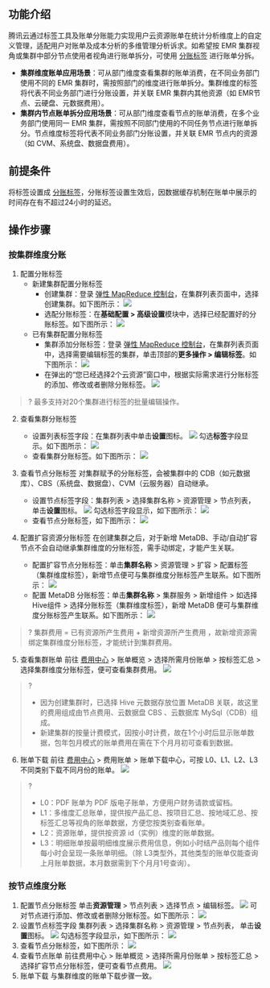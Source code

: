 ## 功能介绍
腾讯云通过标签工具及账单分账能力实现用户云资源账单在统计分析维度上的自定义管理，适配用户对账单及成本分析的多维管理分析诉求。如希望按 EMR 集群视角或集群中部分节点使用者视角进行账单拆分，可使用 [分账标签](https://cloud.tencent.com/document/product/555/37959) 进行账单分拆。

- **集群维度账单应用场景**：可从部门维度查看集群的账单消费，在不同业务部门使用不同的 EMR 集群时，需按照部门的维度进行账单拆分。集群维度的标签将代表不同业务部门进行分账设置，并关联 EMR 集群内其他资源（如 EMR节点、云硬盘、元数据费用）。
- **集群内节点账单拆分应用场景**：可从部门维度查看节点的账单消费，在多个业务部门使用同一 EMR 集群，需按照不同部门使用的不同任务节点进行账单拆分。节点维度标签将代表不同业务部门分账设置，并关联 EMR 节点内的资源（如 CVM、系统盘、数据盘费用）。

## 前提条件
将标签设置成 [分账标签](https://cloud.tencent.com/document/product/555/37959)，分账标签设置生效后，因数据缓存机制在账单中展示的时间存在有不超过24小时的延迟。

## 操作步骤
### 按集群维度分账
1. 配置分账标签
	- 新建集群配置分账标签
		- 创建集群：登录 [弹性 MapReduce 控制台](https://console.cloud.tencent.com/emr)，在集群列表页面中，选择创建集群。如下图所示：
![](https://qcloudimg.tencent-cloud.cn/raw/3ea464692e0cdaa3866b6cbab4559c86.png)
		- 选配分账标签：在**基础配置 > 高级设置**模块中，选择已经配置好的分账标签。如下图所示：
![](https://qcloudimg.tencent-cloud.cn/raw/4dc80322a82b55745db4afd514e9b4ba.png)
	- 已有集群配置分账标签
		- 集群添加分账标签：登录 [弹性 MapReduce 控制台](https://console.cloud.tencent.com/emr)，在集群列表页面中，选择需要编辑标签的集群，单击顶部的**更多操作 > 编辑标签**。如下图所示：
![](https://qcloudimg.tencent-cloud.cn/raw/ce068740976bfd63d488772b59ec63ee.png)
		- 在弹出的“您已经选择2个云资源”窗口中，根据实际需求进行分账标签的添加、修改或者删除分账标签。
![](https://qcloudimg.tencent-cloud.cn/raw/8086e7a09c9c1c1d2cae96c384217056.png)
>? 最多支持对20个集群进行标签的批量编辑操作。

2. 查看集群分账标签
	- 设置列表标签字段：在集群列表中单击**设置**图标。
![](https://qcloudimg.tencent-cloud.cn/raw/8ec2ddc6ed15c0f315fc181dde14c2db.png)
勾选**标签**字段显示。如下图所示：
![](https://qcloudimg.tencent-cloud.cn/raw/e9911f5de118745838b331db97940817.png)
	- 查看集群分账标签。如下图所示：
![](https://qcloudimg.tencent-cloud.cn/raw/afa5e56a5232d582a246333620a1742b.png)

3. 查看节点分账标签
对集群赋予的分账标签，会被集群中的 CDB（如元数据库）、CBS（系统盘、数据盘）、CVM（云服务器）自动继承。
	- 设置节点标签字段：集群列表 > 选择集群名称 > 资源管理 > 节点列表，单击**设置**图标。
![](https://qcloudimg.tencent-cloud.cn/raw/3ad486a1cfd0a259bdfaab93fe64a15d.png)
勾选标签字段显示，如下图所示：
![](https://qcloudimg.tencent-cloud.cn/raw/a7cb640859bc80f6cc66d03545f1e72b.png)
	- 查看节点分账标签，如下图所示：
![](https://qcloudimg.tencent-cloud.cn/raw/be5fc0f7e74df66e0ae3695ea9f05e19.png)

4. 配置扩容资源分账标签
在创建集群之后，对于新增 MetaDB、手动/自动扩容节点不会自动继承集群维度的分账标签，需手动绑定，才能产生关联。
	- 配置扩容节点分账标签：单击**集群名称** > 资源管理 > 扩容 > 配置标签（集群维度标签），新增节点便可与集群维度分账标签产生联系。如下图所示：
![](https://qcloudimg.tencent-cloud.cn/raw/2a3fa374608ca51577003f2a00dcfdc7.png)
	- 配置 MetaDB 分账标签：单击**集群名称** > 集群服务 > 新增组件 > 如选择Hive组件 > 选择分账标签（集群维度标签），新增 MetaDB 便可与集群维度分账标签产生联系。如下图所示：
![](https://qcloudimg.tencent-cloud.cn/raw/cc10b61b4749cdd15c8f716f7e00ccbb.png)
>? 集群费用 = 已有资源所产生费用 + 新增资源所产生费用 ，故新增资源需绑定集群维度分账标签，才能统计到集群费用。

5. 查看集群账单
前往 [费用中心](https://console.cloud.tencent.com/expense/bill/overview)  > 账单概览 > 选择所需月份账单 > 按标签汇总 > 选择集群维度分账标签，便可查看集群费用。
![](https://qcloudimg.tencent-cloud.cn/raw/9e4e2493b4836013b5809ab1b3cd625c.png)
>? 
>- 因为创建集群时，已选择 Hive 元数据存放位置 MetaDB 关联，故这里的费用组成由节点费用、云数据盘 CBS 、云数据库 MySql（CDB）组成。
>- 新建集群的按量计费模式，因按小时计费，故在1个小时后显示账单数据，包年包月模式的账单费用在需在下个月月初可查看到数据。

6. 账单下载
前往 [费用中心](https://console.cloud.tencent.com/expense/bill/overview)  > 费用账单 > 账单下载中心，可按 L0、L1、L2、L3不同类别下载不同月份的账单。
![](https://qcloudimg.tencent-cloud.cn/raw/f2ad0c44559913b94cb8c425ad7c5c3f.png)
>? 
>- L0：PDF 账单为 PDF 版电子账单，方便用户财务请款或留档。
>- L1：多维度汇总账单，提供按产品汇总、按项目汇总、按地域汇总、按标签汇总等视角的账单数据，方便您按类别查看账单。
>- L2：资源账单，提供按资源 id（实例）维度的账单数据。
>- L3：明细账单按最明细维度展示费用信息，例如小时结产品则每个组件每小时会呈现一条账单明细。（除 L3类型外，其他类型的账单仅能查询上月账单数据，本月数据需到下个月月1号查询）。

### 按节点维度分账
1. 配置节点分账标签
单击**资源管理** > 节点列表 > 选择节点 > 编辑标签。
![](https://qcloudimg.tencent-cloud.cn/raw/4da3f936b3deb4554e0b80fddee8dc1c.png)
可对节点进行添加、修改或者删除分账标签。如下图所示：
![](https://qcloudimg.tencent-cloud.cn/raw/5e4a0d5a27c17f30c5fcca33e47c40f2.png)
2. 设置节点标签字段
集群列表 > 选择集群名称 > 资源管理 > 节点列表， 单击**设置**图标。
![](https://qcloudimg.tencent-cloud.cn/raw/e2ae166792819d24131dc3322dda53dc.png)
勾选标签字段显示，如下图所示：
![](https://qcloudimg.tencent-cloud.cn/raw/e9911f5de118745838b331db97940817.png)
3. 查看节点分账标签，如下图所示：
![](https://qcloudimg.tencent-cloud.cn/raw/7766db568a77ab10a954a0f0688bc566.png)
4. 查看节点账单
前往费用中心  > 账单概览 > 选择所需月份账单 > 按标签汇总 > 选择扩容节点分账标签，便可查看节点费用。
![](https://qcloudimg.tencent-cloud.cn/raw/cdcfdc3a831e672e939d55cc4cdca6a1.png)
5. 账单下载
与集群维度的账单下载步骤一致。






